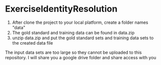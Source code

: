 # ExerciseIdentityResolution

1. After clone the project to your local platform, create a folder names "data"
2. The gold standard and training data can be found in data.zip
3. unzip data.zip and put the gold standard sets and training data sets to the created data file



The input data sets are too large so they cannot be uploaded to this repository. I will share you a google drive folder and share access with you

